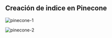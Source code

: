 ## Creación de indice en Pinecone

![pinecone-1](https://github.com/user-attachments/assets/d5264e53-0d02-4501-a0b9-68c97550e39c)

![pinecone-2](https://github.com/user-attachments/assets/d769e965-3790-43b9-af5a-6b0a0669d52b)
